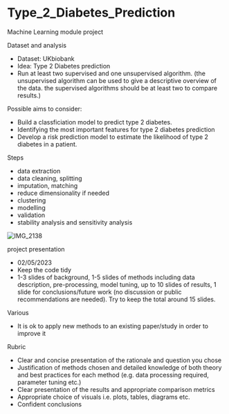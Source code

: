 # Type_2_Diabetes_Prediction
Machine Learning module project

Dataset and analysis 
- Dataset: UKbiobank
- Idea: Type 2 Diabetes prediction
- Run at least two supervised and one unsupervised algorithm. (the unsupervised algorithm can be used to give a descriptive overview of the data. the supervised algorithms should be at least two to compare results.) 


Possible aims to consider:
- Build a classficiation model to predict type 2 diabetes.
- Identifying the most important features for type 2 diabetes prediction 
- Develop a risk prediction model to estimate the likelihood of type 2 diabetes in a patient. 

Steps 
- data extraction 
- data cleaning, splitting 
- imputation, matching
- reduce dimensionality if needed 
- clustering 
- modelling 
- validation 
- stability analysis and sensitivity analysis

![IMG_2138](https://user-images.githubusercontent.com/111628669/224566095-71b82529-d69b-4171-a842-898075937079.PNG)


project presentation 
- 02/05/2023 
- Keep the code tidy
- 1-3 slides of background, 1-5 slides of methods including data description, pre-processing, model tuning, up to 10 slides of results, 1 slide for conclusions/future work (no discussion or public recommendations are needed). Try to keep the total around 15 slides.

Various
- It is ok to apply new methods to an existing paper/study in order to improve it

Rubric 
- Clear and concise presentation of the rationale and question you chose
- Justification of methods chosen and detailed knowledge of both theory and best practices for each method (e.g. data processing required, parameter tuning etc.)
- Clear presentation of the results and appropriate comparison metrics
- Appropriate choice of visuals i.e. plots, tables, diagrams etc.
- Confident conclusions
